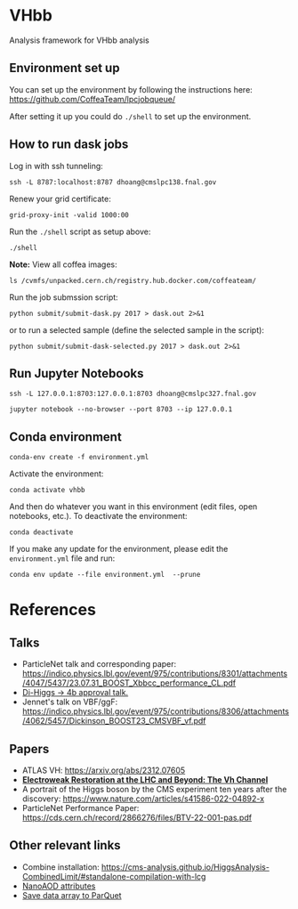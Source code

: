 # VHbb
Analysis framework for VHbb analysis

## Environment set up
You can set up the environment by following the instructions here: https://github.com/CoffeaTeam/lpcjobqueue/

After setting it up you could do `./shell` to set up the environment.

## How to run dask jobs

Log in with ssh tunneling:

```
ssh -L 8787:localhost:8787 dhoang@cmslpc138.fnal.gov
```

Renew your grid certificate:

```
grid-proxy-init -valid 1000:00
```

Run the `./shell` script as setup above:

```
./shell
```

**Note:** View all coffea images: 
```
ls /cvmfs/unpacked.cern.ch/registry.hub.docker.com/coffeateam/
```

Run the job submssion script:

```
python submit/submit-dask.py 2017 > dask.out 2>&1
```

or to run a selected sample (define the selected sample in the script):

```
python submit/submit-dask-selected.py 2017 > dask.out 2>&1
```

## Run Jupyter Notebooks

```
ssh -L 127.0.0.1:8703:127.0.0.1:8703 dhoang@cmslpc327.fnal.gov
```

```
jupyter notebook --no-browser --port 8703 --ip 127.0.0.1
```

## Conda environment

```
conda-env create -f environment.yml
```

Activate the environment:

```
conda activate vhbb
```

And then do whatever you want in this environment (edit files, open notebooks, etc.). To deactivate the environment:

```
conda deactivate
```

If you make any update for the environment, please edit the `environment.yml` file and run:

```
conda env update --file environment.yml  --prune
```

# References

## Talks

* ParticleNet talk and corresponding paper: https://indico.physics.lbl.gov/event/975/contributions/8301/attachments/4047/5437/23.07.31_BOOST_Xbbcc_performance_CL.pdf
* [Di-Higgs -> 4b approval talk.](https://indico.cern.ch/event/1078870/contributions/4537934/attachments/2313106/3947040/Preapproval_HH4bggF_280921.pdf)
* Jennet's talk on VBF/ggF: https://indico.physics.lbl.gov/event/975/contributions/8306/attachments/4062/5457/Dickinson_BOOST23_CMSVBF_vf.pdf

## Papers
* ATLAS VH: https://arxiv.org/abs/2312.07605
* **[Electroweak Restoration at the LHC and Beyond: The Vh Channel](https://arxiv.org/abs/2012.00774)**
* A portrait of the Higgs boson by the CMS experiment ten years after the discovery: https://www.nature.com/articles/s41586-022-04892-x
* ParticleNet Performance Paper: https://cds.cern.ch/record/2866276/files/BTV-22-001-pas.pdf

## Other relevant links
* Combine installation: https://cms-analysis.github.io/HiggsAnalysis-CombinedLimit/#standalone-compilation-with-lcg
* [NanoAOD attributes](https://cms-nanoaod-integration.web.cern.ch/integration/cms-swCMSSW_12_4_X/mc123Xrun3_v10_doc.html)
* [Save data array to ParQuet](https://awkward-array.org/doc/main/reference/generated/ak.to_parquet.html)
